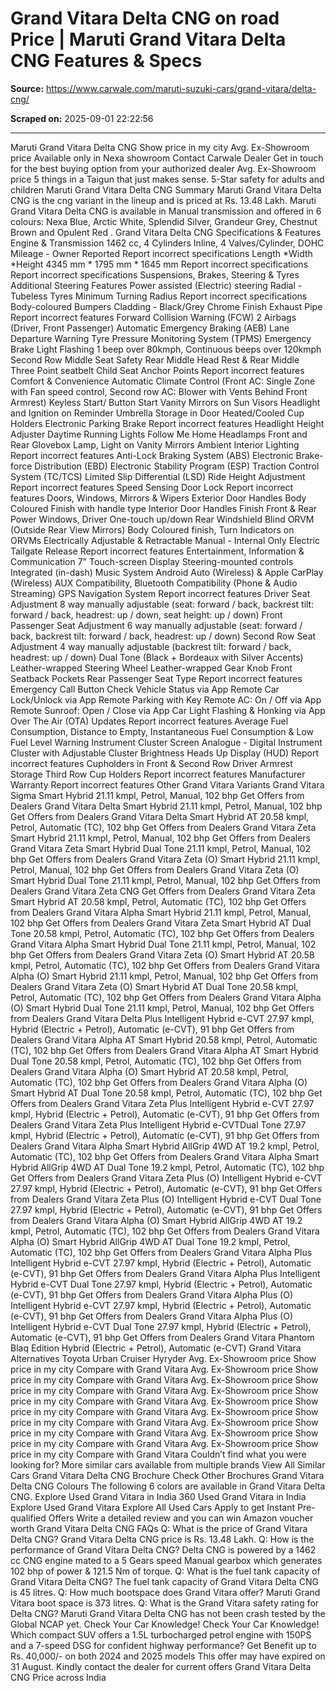 # Grand Vitara Delta CNG on road Price | Maruti Grand Vitara Delta CNG Features & Specs

**Source:** https://www.carwale.com/maruti-suzuki-cars/grand-vitara/delta-cng/

**Scraped on:** 2025-09-01 22:22:56

---

Maruti Grand Vitara Delta CNG
Show price in my city
Avg. Ex-Showroom price
Available only in Nexa showroom
Contact Carwale Dealer
Get in touch for the best buying option from your authorized dealer
Avg. Ex-Showroom price
5 things in a Taigun that just makes sense.
5-Star safety for adults and children
Maruti Grand Vitara Delta CNG Summary
Maruti Grand Vitara Delta CNG is the cng variant in the
lineup and is priced at Rs. 13.48 Lakh. Maruti Grand Vitara Delta CNG is available in Manual transmission and offered in 6 colours: Nexa Blue, Arctic White, Splendid Silver, Grandeur Grey, Chestnut Brown and Opulent Red .
Grand Vitara Delta CNG Specifications & Features
Engine & Transmission
1462 cc, 4 Cylinders Inline, 4 Valves/Cylinder, DOHC
Mileage - Owner Reported
Report incorrect specifications
Length *Width *Height
4345 mm * 1795 mm * 1645 mm
Report incorrect specifications
Report incorrect specifications
Suspensions, Brakes, Steering & Tyres
Additional Steering Features
Power assisted (Electric) steering
Radial - Tubeless Tyres
Minimum Turning Radius
Report incorrect specifications
Body-coloured Bumpers
Cladding - Black/Grey
Chrome Finish Exhaust Pipe
Report incorrect features
Forward Collision Warning (FCW)
2 Airbags (Driver, Front Passenger)
Automatic Emergency Braking (AEB)
Lane Departure Warning
Tyre Pressure Monitoring System (TPMS)
Emergency Brake Light Flashing
1 beep over 80kmph, Continuous beeps over 120kmph
Second Row Middle Seat Safety
Rear Middle Head Rest & Rear Middle Three Point seatbelt
Child Seat Anchor Points
Report incorrect features
Comfort & Convenience
Automatic Climate Control (Front AC: Single Zone with Fan speed control, Second row AC: Blower with Vents Behind Front Armrest)
Keyless Start/ Button Start
Vanity Mirrors on Sun Visors
Headlight and Ignition on Reminder
Umbrella Storage in Door
Heated/Cooled Cup Holders
Electronic Parking Brake
Report incorrect features
Headlight Height Adjuster
Daytime Running Lights
Follow Me Home Headlamps
Front and Rear Glovebox Lamp,
Light on Vanity Mirrors
Ambient Interior Lighting
Report incorrect features
Anti-Lock Braking System (ABS)
Electronic Brake-force Distribution (EBD)
Electronic Stability Program (ESP)
Traction Control System (TC/TCS)
Limited Slip Differential (LSD)
Ride Height Adjustment
Report incorrect features
Speed Sensing Door Lock
Report incorrect features
Doors, Windows, Mirrors & Wipers
Exterior Door Handles
Body Coloured Finish with handle type
Interior Door Handles Finish
Front & Rear Power Windows, Driver One-touch up/down
Rear Windshield Blind
ORVM (Outside Rear View Mirrors)
Body Coloured finish, Turn Indicators on ORVMs
Electrically Adjustable & Retractable
Manual - Internal Only
Electric Tailgate Release
Report incorrect features
Entertainment, Information & Communication
7" Touch-screen Display
Steering-mounted controls
Integrated (in-dash) Music System
Android Auto (Wireless) & Apple CarPlay (Wireless)
AUX Compatibility, Bluetooth Compatibility (Phone & Audio Streaming)
GPS Navigation System
Report incorrect features
Driver Seat Adjustment
8 way manually adjustable (seat: forward / back, backrest tilt: forward / back, headrest: up / down, seat height: up / down)
Front Passenger Seat Adjustment
6 way manually adjustable (seat: forward / back, backrest tilt: forward / back, headrest: up / down)
Second Row Seat Adjustment
4 way manually adjustable (backrest tilt: forward / back, headrest: up / down)
Dual Tone (Black + Bordeaux with Silver Accents)
Leather-wrapped Steering Wheel
Leather-wrapped Gear Knob
Front Seatback Pockets
Rear Passenger Seat Type
Report incorrect features
Emergency Call Button
Check Vehicle Status via App
Remote Car Lock/Unlock via App
Remote Parking with Key
Remote AC: On / Off via App
Remote Sunroof: Open / Close via App
Car Light Flashing & Honking via App
Over The Air (OTA) Updates
Report incorrect features
Average Fuel Consumption, Distance to Empty, Instantaneous Fuel Consumption & Low Fuel Level Warning
Instrument Cluster Screen
Analogue - Digital Instrument Cluster with Adjustable Cluster Brightness
Heads Up Display (HUD)
Report incorrect features
Cupholders in Front & Second Row
Driver Armrest Storage
Third Row Cup Holders
Report incorrect features
Manufacturer Warranty
Report incorrect features
Other Grand Vitara Variants
Grand Vitara Sigma Smart Hybrid
21.11 kmpl, Petrol, Manual, 102 bhp
Get Offers from Dealers
Grand Vitara Delta Smart Hybrid
21.11 kmpl, Petrol, Manual, 102 bhp
Get Offers from Dealers
Grand Vitara Delta Smart Hybrid AT
20.58 kmpl, Petrol, Automatic (TC), 102 bhp
Get Offers from Dealers
Grand Vitara Zeta Smart Hybrid
21.11 kmpl, Petrol, Manual, 102 bhp
Get Offers from Dealers
Grand Vitara Zeta Smart Hybrid Dual Tone
21.11 kmpl, Petrol, Manual, 102 bhp
Get Offers from Dealers
Grand Vitara Zeta (O) Smart Hybrid
21.11 kmpl, Petrol, Manual, 102 bhp
Get Offers from Dealers
Grand Vitara Zeta (O) Smart Hybrid Dual Tone
21.11 kmpl, Petrol, Manual, 102 bhp
Get Offers from Dealers
Grand Vitara Zeta CNG
Get Offers from Dealers
Grand Vitara Zeta Smart Hybrid AT
20.58 kmpl, Petrol, Automatic (TC), 102 bhp
Get Offers from Dealers
Grand Vitara Alpha Smart Hybrid
21.11 kmpl, Petrol, Manual, 102 bhp
Get Offers from Dealers
Grand Vitara Zeta Smart Hybrid AT Dual Tone
20.58 kmpl, Petrol, Automatic (TC), 102 bhp
Get Offers from Dealers
Grand Vitara Alpha Smart Hybrid Dual Tone
21.11 kmpl, Petrol, Manual, 102 bhp
Get Offers from Dealers
Grand Vitara Zeta (O) Smart Hybrid AT
20.58 kmpl, Petrol, Automatic (TC), 102 bhp
Get Offers from Dealers
Grand Vitara Alpha (O) Smart Hybrid
21.11 kmpl, Petrol, Manual, 102 bhp
Get Offers from Dealers
Grand Vitara Zeta (O) Smart Hybrid AT Dual Tone
20.58 kmpl, Petrol, Automatic (TC), 102 bhp
Get Offers from Dealers
Grand Vitara Alpha (O) Smart Hybrid Dual Tone
21.11 kmpl, Petrol, Manual, 102 bhp
Get Offers from Dealers
Grand Vitara Delta Plus Intelligent Hybrid e-CVT
27.97 kmpl, Hybrid (Electric + Petrol), Automatic (e-CVT), 91 bhp
Get Offers from Dealers
Grand Vitara Alpha AT Smart Hybrid
20.58 kmpl, Petrol, Automatic (TC), 102 bhp
Get Offers from Dealers
Grand Vitara Alpha AT Smart Hybrid Dual Tone
20.58 kmpl, Petrol, Automatic (TC), 102 bhp
Get Offers from Dealers
Grand Vitara Alpha (O) Smart Hybrid AT
20.58 kmpl, Petrol, Automatic (TC), 102 bhp
Get Offers from Dealers
Grand Vitara Alpha (O) Smart Hybrid AT Dual Tone
20.58 kmpl, Petrol, Automatic (TC), 102 bhp
Get Offers from Dealers
Grand Vitara Zeta Plus Intelligent Hybrid e-CVT
27.97 kmpl, Hybrid (Electric + Petrol), Automatic (e-CVT), 91 bhp
Get Offers from Dealers
Grand Vitara Zeta Plus Intelligent Hybrid e-CVTDual Tone
27.97 kmpl, Hybrid (Electric + Petrol), Automatic (e-CVT), 91 bhp
Get Offers from Dealers
Grand Vitara Alpha Smart Hybrid AllGrip 4WD AT
19.2 kmpl, Petrol, Automatic (TC), 102 bhp
Get Offers from Dealers
Grand Vitara Alpha Smart Hybrid AllGrip 4WD AT Dual Tone
19.2 kmpl, Petrol, Automatic (TC), 102 bhp
Get Offers from Dealers
Grand Vitara Zeta Plus (O) Intelligent Hybrid e-CVT
27.97 kmpl, Hybrid (Electric + Petrol), Automatic (e-CVT), 91 bhp
Get Offers from Dealers
Grand Vitara Zeta Plus (O) Intelligent Hybrid e-CVT Dual Tone
27.97 kmpl, Hybrid (Electric + Petrol), Automatic (e-CVT), 91 bhp
Get Offers from Dealers
Grand Vitara Alpha (O) Smart Hybrid AllGrip 4WD AT
19.2 kmpl, Petrol, Automatic (TC), 102 bhp
Get Offers from Dealers
Grand Vitara Alpha (O) Smart Hybrid AllGrip 4WD AT Dual Tone
19.2 kmpl, Petrol, Automatic (TC), 102 bhp
Get Offers from Dealers
Grand Vitara Alpha Plus Intelligent Hybrid e-CVT
27.97 kmpl, Hybrid (Electric + Petrol), Automatic (e-CVT), 91 bhp
Get Offers from Dealers
Grand Vitara Alpha Plus Intelligent Hybrid e-CVT Dual Tone
27.97 kmpl, Hybrid (Electric + Petrol), Automatic (e-CVT), 91 bhp
Get Offers from Dealers
Grand Vitara Alpha Plus (O) Intelligent Hybrid e-CVT
27.97 kmpl, Hybrid (Electric + Petrol), Automatic (e-CVT), 91 bhp
Get Offers from Dealers
Grand Vitara Alpha Plus (O) Intelligent Hybrid e-CVT Dual Tone
27.97 kmpl, Hybrid (Electric + Petrol), Automatic (e-CVT), 91 bhp
Get Offers from Dealers
Grand Vitara Phantom Blaq Edition
Hybrid (Electric + Petrol), Automatic (e-CVT)
Grand Vitara Alternatives
Toyota Urban Cruiser Hyryder
Avg. Ex-Showroom price
Show price in my city
Compare with Grand Vitara
Avg. Ex-Showroom price
Show price in my city
Compare with Grand Vitara
Avg. Ex-Showroom price
Show price in my city
Compare with Grand Vitara
Avg. Ex-Showroom price
Show price in my city
Compare with Grand Vitara
Avg. Ex-Showroom price
Show price in my city
Compare with Grand Vitara
Avg. Ex-Showroom price
Show price in my city
Compare with Grand Vitara
Avg. Ex-Showroom price
Show price in my city
Compare with Grand Vitara
Avg. Ex-Showroom price
Show price in my city
Compare with Grand Vitara
Avg. Ex-Showroom price
Show price in my city
Compare with Grand Vitara
Couldn’t find what you were looking for?
More similar cars available from multiple brands
View All Similar Cars
Grand Vitara Delta CNG Brochure
Check Other Brochures
Grand Vitara Delta CNG Colours
The following 6 colors are available in Grand Vitara Delta CNG.
Explore Used Grand Vitara in India
360 Used Grand Vitara in India
Explore Used Grand Vitara
Explore All Used Cars
Apply to get Instant Pre-qualified Offers
Write a detailed review and you can win Amazon voucher worth
Grand Vitara Delta CNG FAQs
Q: What is the price of Grand Vitara Delta CNG?
Grand Vitara Delta CNG price is ‎Rs. 13.48 Lakh.
Q: How is the performance of Grand Vitara Delta CNG?
Delta CNG is powered by a 1462 cc CNG  engine mated to a  5 Gears speed Manual  gearbox which generates 102 bhp of power & 121.5 Nm of torque.
Q: What is the fuel tank capacity of Grand Vitara Delta CNG?
The fuel tank capacity of Grand Vitara Delta CNG is 45 litres.
Q: How much bootspace does Grand Vitara offer?
Maruti Grand Vitara boot space is 373 litres.
Q: What is the Grand Vitara safety rating for Delta CNG?
Maruti Grand Vitara Delta CNG has not been crash tested by the Global NCAP yet.
Check Your Car Knowledge!
Check Your Car Knowledge!
Which compact SUV offers a 1.5L turbocharged petrol engine with 150PS and a 7-speed DSG for confident highway performance?
Get Benefit up to Rs. 40,000/- on both 2024 and 2025 models
This offer may have expired on 31 August. Kindly contact the dealer for current offers
Grand Vitara Delta CNG Price across India